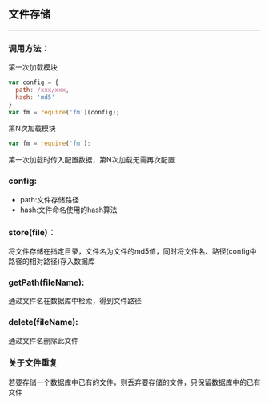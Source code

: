 ## 文件存储
---
### 调用方法：
第一次加载模块
```js
var config = {
  path: /xxx/xxx,
  hash: 'md5'
}
var fm = require('fm')(config);
```
第N次加载模块
```js
var fm = require('fm');
```
第一次加载时传入配置数据，第N次加载无需再次配置

### config:
+ path:文件存储路径
+ hash:文件命名使用的hash算法


### store(file)：  
将文件存储在指定目录，文件名为文件的md5值，同时将文件名、路径(config中路径的相对路径)存入数据库

### getPath(fileName):
通过文件名在数据库中检索，得到文件路径

### delete(fileName):
通过文件名删除此文件

### 关于文件重复
若要存储一个数据库中已有的文件，则丢弃要存储的文件，只保留数据库中的已有文件